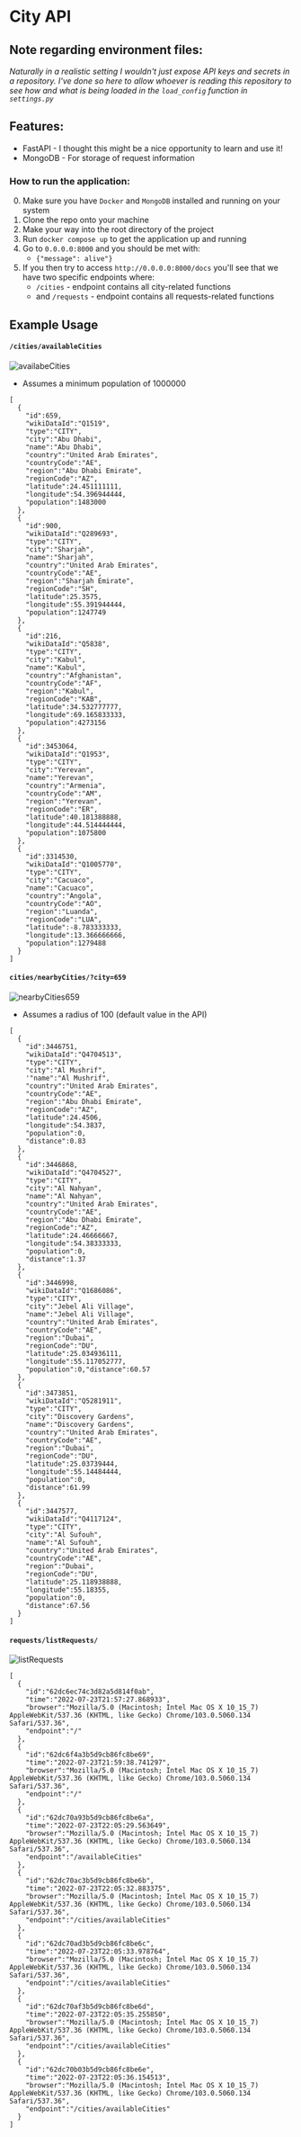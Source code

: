 # City API

## Note regarding environment files:
*Naturally in a realistic setting I wouldn't just expose API keys and secrets in a repository. I've done so here to allow whoever is reading this repository to see how and what is being loaded in the `load_config` function in `settings.py`*

## Features:
- FastAPI - I thought this might be a nice opportunity to learn and use it!
- MongoDB - For storage of request information

### How to run the application:
0. Make sure you have `Docker` and `MongoDB` installed and running on your system
1. Clone the repo onto your machine
2. Make your way into the root directory of the project
3. Run `docker compose up` to get the application up and running
4. Go to `0.0.0.0:8000` and you should be met with:
    - `{"message": alive"}`
5. If you then try to access `http://0.0.0.0:8000/docs` you'll see that we have two specific endpoints where:
    - `/cities` - endpoint contains all city-related functions
    - and `/requests` - endpoint contains all requests-related functions

## Example Usage
#### `/cities/availableCities`
![availabeCities](./example-images/availableCities.png)
- Assumes a minimum population of 1000000
```
[
  {
    "id":659,
    "wikiDataId":"Q1519",
    "type":"CITY",
    "city":"Abu Dhabi",
    "name":"Abu Dhabi",
    "country":"United Arab Emirates",
    "countryCode":"AE",
    "region":"Abu Dhabi Emirate",
    "regionCode":"AZ",
    "latitude":24.451111111,
    "longitude":54.396944444,
    "population":1483000
  },
  {
    "id":900,
    "wikiDataId":"Q289693",
    "type":"CITY",
    "city":"Sharjah",
    "name":"Sharjah",
    "country":"United Arab Emirates",
    "countryCode":"AE",
    "region":"Sharjah Emirate",
    "regionCode":"SH",
    "latitude":25.3575,
    "longitude":55.391944444,
    "population":1247749
  },
  {
    "id":216,
    "wikiDataId":"Q5838",
    "type":"CITY",
    "city":"Kabul",
    "name":"Kabul",
    "country":"Afghanistan",
    "countryCode":"AF",
    "region":"Kabul",
    "regionCode":"KAB",
    "latitude":34.532777777,
    "longitude":69.165833333,
    "population":4273156
  },
  {
    "id":3453064,
    "wikiDataId":"Q1953",
    "type":"CITY",
    "city":"Yerevan",
    "name":"Yerevan",
    "country":"Armenia",
    "countryCode":"AM",
    "region":"Yerevan",
    "regionCode":"ER",
    "latitude":40.181388888,
    "longitude":44.514444444,
    "population":1075800
  },
  {
    "id":3314530,
    "wikiDataId":"Q1005770",
    "type":"CITY",
    "city":"Cacuaco",
    "name":"Cacuaco",
    "country":"Angola",
    "countryCode":"AO",
    "region":"Luanda",
    "regionCode":"LUA",
    "latitude":-8.783333333,
    "longitude":13.366666666,
    "population":1279488
  }
]
```

#### `cities/nearbyCities/?city=659`
![nearbyCities659](./example-images/nearbyCities659.png)
- Assumes a radius of 100 (default value in the API)
```
[
  {
    "id":3446751,
    "wikiDataId":"Q4704513",
    "type":"CITY",
    "city":"Al Mushrif",
    '"name":"Al Mushrif",
    "country":"United Arab Emirates",
    "countryCode":"AE",
    "region":"Abu Dhabi Emirate",
    "regionCode":"AZ",
    "latitude":24.4506,
    "longitude":54.3837,
    "population":0,
    "distance":0.83
  },
  {
    "id":3446868,
    "wikiDataId":"Q4704527",
    "type":"CITY",
    "city":"Al Nahyan",
    "name":"Al Nahyan",
    "country":"United Arab Emirates",
    "countryCode":"AE",
    "region":"Abu Dhabi Emirate",
    "regionCode":"AZ",
    "latitude":24.46666667,
    "longitude":54.38333333,
    "population":0,
    "distance":1.37
  },
  {
    "id":3446998,
    "wikiDataId":"Q1686086",
    "type":"CITY",
    "city":"Jebel Ali Village",
    "name":"Jebel Ali Village",
    "country":"United Arab Emirates",
    "countryCode":"AE",
    "region":"Dubai",
    "regionCode":"DU",
    "latitude":25.034936111,
    "longitude":55.117052777,
    "population":0,"distance":60.57
  },
  {
    "id":3473851,
    "wikiDataId":"Q5281911",
    "type":"CITY",
    "city":"Discovery Gardens",
    "name":"Discovery Gardens",
    "country":"United Arab Emirates",
    "countryCode":"AE",
    "region":"Dubai",
    "regionCode":"DU",
    "latitude":25.03739444,
    "longitude":55.14484444,
    "population":0,
    "distance":61.99
  },
  {
    "id":3447577,
    "wikiDataId":"Q4117124",
    "type":"CITY",
    "city":"Al Sufouh",
    "name":"Al Sufouh",
    "country":"United Arab Emirates",
    "countryCode":"AE",
    "region":"Dubai",
    "regionCode":"DU",
    "latitude":25.118938888,
    "longitude":55.18355,
    "population":0,
    "distance":67.56
  }
]
```

#### `requests/listRequests/`
![listRequests](./example-images/listRequests.png)
```
[
  {
    "id":"62dc6ec74c3d82a5d814f0ab",
    "time":"2022-07-23T21:57:27.868933",
    "browser":"Mozilla/5.0 (Macintosh; Intel Mac OS X 10_15_7) AppleWebKit/537.36 (KHTML, like Gecko) Chrome/103.0.5060.134 Safari/537.36",
    "endpoint":"/"
  },
  {
    "id":"62dc6f4a3b5d9cb86fc8be69",
    "time":"2022-07-23T21:59:38.741297",
    "browser":"Mozilla/5.0 (Macintosh; Intel Mac OS X 10_15_7) AppleWebKit/537.36 (KHTML, like Gecko) Chrome/103.0.5060.134 Safari/537.36",
    "endpoint":"/"
  },
  {
    "id":"62dc70a93b5d9cb86fc8be6a",
    "time":"2022-07-23T22:05:29.563649",
    "browser":"Mozilla/5.0 (Macintosh; Intel Mac OS X 10_15_7) AppleWebKit/537.36 (KHTML, like Gecko) Chrome/103.0.5060.134 Safari/537.36",
    "endpoint":"/availableCities"
  },
  {
    "id":"62dc70ac3b5d9cb86fc8be6b",
    "time":"2022-07-23T22:05:32.883375",
    "browser":"Mozilla/5.0 (Macintosh; Intel Mac OS X 10_15_7) AppleWebKit/537.36 (KHTML, like Gecko) Chrome/103.0.5060.134 Safari/537.36",
    "endpoint":"/cities/availableCities"
  },
  {
    "id":"62dc70ad3b5d9cb86fc8be6c",
    "time":"2022-07-23T22:05:33.978764",
    "browser":"Mozilla/5.0 (Macintosh; Intel Mac OS X 10_15_7) AppleWebKit/537.36 (KHTML, like Gecko) Chrome/103.0.5060.134 Safari/537.36",
    "endpoint":"/cities/availableCities"
  },
  {
    "id":"62dc70af3b5d9cb86fc8be6d",
    "time":"2022-07-23T22:05:35.255850",
    "browser":"Mozilla/5.0 (Macintosh; Intel Mac OS X 10_15_7) AppleWebKit/537.36 (KHTML, like Gecko) Chrome/103.0.5060.134 Safari/537.36",
    "endpoint":"/cities/availableCities"
  },
  {
    "id":"62dc70b03b5d9cb86fc8be6e",
    "time":"2022-07-23T22:05:36.154513",
    "browser":"Mozilla/5.0 (Macintosh; Intel Mac OS X 10_15_7) AppleWebKit/537.36 (KHTML, like Gecko) Chrome/103.0.5060.134 Safari/537.36",
    "endpoint":"/cities/availableCities"
  }
]
```
